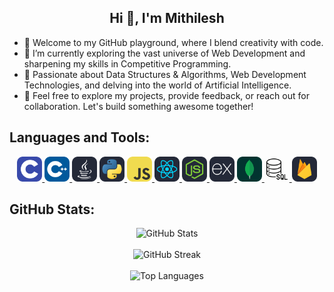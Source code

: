 <h2 align="center">Hi 👋, I'm Mithilesh</h2>

- 🌱 Welcome to my GitHub playground, where I blend creativity with code.
- 🔭 I’m currently exploring the vast universe of Web Development and sharpening my skills in Competitive Programming.
- 🚀 Passionate about Data Structures & Algorithms, Web Development Technologies, and delving into the world of Artificial Intelligence. 
- 💞️ Feel free to explore my projects, provide feedback, or reach out for collaboration. Let's build something awesome together! 


## Languages and Tools:
<div align="center">
  <a href="https://www.learn-c.org/" target="_blank"> 
  <img src="https://raw.githubusercontent.com/tandpfun/skill-icons/main/icons/C.svg" alt="C" width="40" height="40"/> </a>

  <a href="https://www.w3schools.com/cpp/" target="_blank"> 
  <img src="https://raw.githubusercontent.com/tandpfun/skill-icons/main/icons/CPP.svg" alt="cplusplus" width="40" height="40"/> </a>

  <a href="https://www.learnjavaonline.org/" target="_blank"> 
  <img src="https://github.com/tandpfun/skill-icons/blob/main/icons/Java-Dark.svg" alt="Java" width="40" height="40"/> </a>
  
  <a href="https://www.python.org" target="_blank"> 
  <img src="https://raw.githubusercontent.com/tandpfun/skill-icons/main/icons/Python-Dark.svg" alt="python" width="40" height="40"/> </a>
 
  <a href="https://developer.mozilla.org/en-US/docs/Web/JavaScript" target="_blank">
  <img src="https://raw.githubusercontent.com/tandpfun/skill-icons/main/icons/JavaScript.svg" alt="javascript" width="40" height="40"/> </a> 
  
  <a href="https://reactjs.org/" target="_blank"> 
  <img src="https://raw.githubusercontent.com/tandpfun/skill-icons/main/icons/React-Dark.svg" alt="cplusplus" width="40" height="40"/> </a> 
 
  <a href="https://nodejs.org" target="_blank"> 
  <img src="https://raw.githubusercontent.com/tandpfun/skill-icons/main/icons/NodeJS-Dark.svg" alt="nodejs" width="40" height="40"/> </a>
  
  <a href="https://expressjs.com/" target="_blank"> 
  <img src="https://raw.githubusercontent.com/tandpfun/skill-icons/main/icons/ExpressJS-Dark.svg" alt="nodejs" width="40" height="40"/> </a>

  <a href="https://www.mongodb.com/" target="_blank">
  <img src="https://raw.githubusercontent.com/tandpfun/skill-icons/main/icons/MongoDB.svg" alt="mongodb" width="40" height="40"/> </a>

  <a href="https://www.w3schools.com/sql/" target="_blank"> 
  <img src="https://github.com/LMithilesh-26/LMithilesh-26/blob/main/SQL.svg" alt="SQL" width="40" height="40"/> </a>

  <a href="https://firebase.google.com/" target="_blank"> 
  <img src="https://raw.githubusercontent.com/tandpfun/skill-icons/main/icons/Firebase-Dark.svg" alt="firebase" width="40" height="40"/> </a>
 </div>

## GitHub Stats:
<p align="center">
  <div align="center">
    <img src="https://github-readme-stats.vercel.app/api?username=LMithilesh-26&theme=highcontrast&hide_border=false&include_all_commits=true&count_private=true" alt="GitHub Stats"/>
    <br/>    <br/> 
    <img src="https://github-readme-streak-stats.herokuapp.com/?user=LMithilesh-26&theme=highcontrast&hide_border=false" alt="GitHub Streak"/>
    <br/>    <br/>
    <img src="https://github-readme-stats.vercel.app/api/top-langs/?username=LMithilesh-26&theme=highcontrast&hide_border=false&include_all_commits=true&count_private=true&layout=compact" alt="Top Languages"/>
  </div>
</p>

